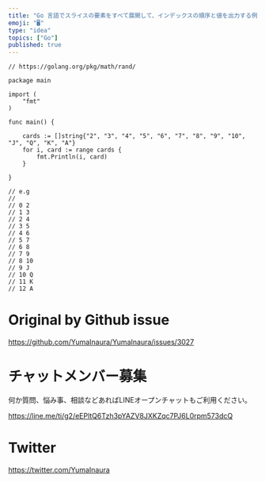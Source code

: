 ```yaml
---
title: "Go 言語でスライスの要素をすべて展開して、インデックスの順序と値を出力する例 ( #go foreach slice all elemen"
emoji: "🖥"
type: "idea"
topics: ["Go"]
published: true
---
```


```golang
// https://golang.org/pkg/math/rand/

package main

import (
	"fmt"
)

func main() {

	cards := []string{"2", "3", "4", "5", "6", "7", "8", "9", "10", "J", "Q", "K", "A"}
	for i, card := range cards {
		fmt.Println(i, card)
	}

}

// e.g
//
// 0 2
// 1 3
// 2 4
// 3 5
// 4 6
// 5 7
// 6 8
// 7 9
// 8 10
// 9 J
// 10 Q
// 11 K
// 12 A

```

# Original by Github issue

https://github.com/YumaInaura/YumaInaura/issues/3027








<!-- Update From Qiita API -->

# チャットメンバー募集


何か質問、悩み事、相談などあればLINEオープンチャットもご利用ください。

https://line.me/ti/g2/eEPltQ6Tzh3pYAZV8JXKZqc7PJ6L0rpm573dcQ





# Twitter


https://twitter.com/YumaInaura


<!-- Update From Qiita API -->


